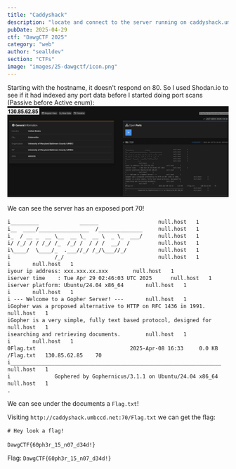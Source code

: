 ```yaml
---
title: "Caddyshack"
description: "locate and connect to the server running on caddyshack.umbccd.net" 
pubDate: 2025-04-29
ctf: "DawgCTF 2025"
category: "web"
author: "sealldev"
section: "CTFs"
image: "images/25-dawgctf/icon.png"
---
```


Starting with the hostname, it doesn't respond on 80. So I used Shodan.io to see if it had indexed any port data before I started doing port scans (Passive before Active enum):
![shodan.png](images/25-dawgctf/shodan.png)

We can see the server has an exposed port 70!
```
i_________             ______              		null.host	1
i__  ____/________________  /______________		null.host	1
i_  / __ _  __ \__  __ \_  __ \  _ \_  ___/		null.host	1
i/ /_/ / / /_/ /_  /_/ /  / / /  __/  /    		null.host	1
i\____/  \____/_  .___//_/ /_/\___//_/     		null.host	1
i              /_/                         		null.host	1
i		null.host	1
iyour ip address: xxx.xxx.xx.xxx		null.host	1
iserver time    : Tue Apr 29 02:46:03 UTC 2025		null.host	1
iserver platform: Ubuntu/24.04 x86_64		null.host	1
i		null.host	1
i --- Welcome to a Gopher Server! ---		null.host	1
iGopher was a proposed alternative to HTTP on RFC 1436 in 1991. 		null.host	1
iGopher is a very simple, fully text based protocol, designed for		null.host	1
isearching and retrieving documents. 		null.host	1
i		null.host	1
0Flag.txt                              2025-Apr-08 16:33     0.0 KB	/Flag.txt	130.85.62.85	70
i___________________________________________________________________		null.host	1
i              Gophered by Gophernicus/3.1.1 on Ubuntu/24.04 x86_64		null.host	1
.
```

We can see under the documents a `Flag.txt`!

Visiting `http://caddyshack.umbccd.net:70/Flag.txt` we can get the flag:
```
# Hey look a flag!

DawgCTF{60ph3r_15_n07_d34d!}
```

Flag: `DawgCTF{60ph3r_15_n07_d34d!}`